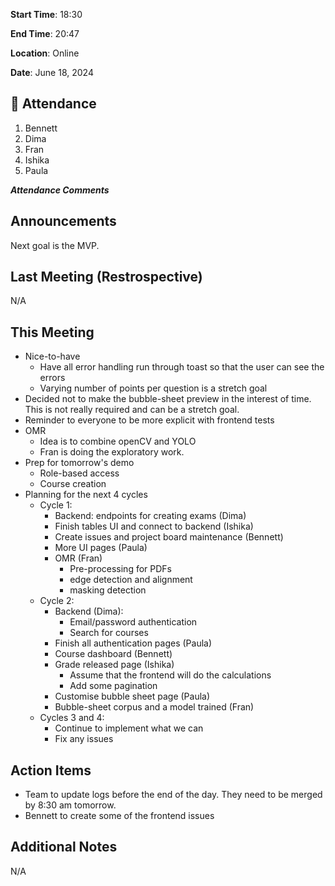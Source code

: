 **Start Time**: 18:30

**End Time**: 20:47

**Location**: Online

**Date**: June 18, 2024

## 👋 Attendance

1. Bennett
2. Dima
3. Fran
4. Ishika
5. Paula

***Attendance Comments***

## Announcements

Next goal is the MVP.

## Last Meeting (Restrospective)

N/A

## This Meeting  

- Nice-to-have
  - Have all error handling run through toast so that the user can see the errors
  - Varying number of points per question is a stretch goal
- Decided not to make the bubble-sheet preview in the interest of time. This is not really required and can be a stretch goal.
- Reminder to everyone to be more explicit with frontend tests
- OMR
  - Idea is to combine openCV and YOLO
  - Fran is doing the exploratory work.
- Prep for tomorrow's demo
  - Role-based access
  - Course creation
- Planning for the next 4 cycles
  - Cycle 1:
    - Backend: endpoints for creating exams (Dima)
    - Finish tables UI and connect to backend (Ishika)
    - Create issues and project board maintenance (Bennett)
    - More UI pages (Paula)
    - OMR (Fran)
      - Pre-processing for PDFs
      - edge detection and alignment
      - masking detection
  - Cycle 2:
    - Backend (Dima):
      - Email/password authentication
      - Search for courses
    - Finish all authentication pages (Paula)
    - Course dashboard (Bennett)
    - Grade released page (Ishika)
      - Assume that the frontend will do the calculations
      - Add some pagination
    - Customise bubble sheet page (Paula)
    - Bubble-sheet corpus and a model trained (Fran)
  - Cycles 3 and 4:
    - Continue to implement what we can
    - Fix any issues

## Action Items

- Team to update logs before the end of the day. They need to be merged by 8:30 am tomorrow.
- Bennett to create some of the frontend issues

## Additional Notes

N/A
